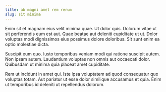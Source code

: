 ```yaml
---
title: ab magni amet rem rerum
slug: sit minima
---
```


Enim sit et magnam eius velit minima quae. Ut dolor quis. Dolorum vitae ut sit perferendis eum est aut. Quae beatae aut deleniti cupiditate ut ut. Dolor voluptas modi dignissimos eius possimus dolore doloribus. Sit sunt enim ea optio molestiae dicta.

Suscipit eum quo. Iusto temporibus veniam modi qui ratione suscipit autem. Non ipsam autem. Laudantium voluptas non omnis aut occaecati dolor. Quibusdam ut minima quia placeat amet cupiditate.

Rem ut incidunt in amet qui. Iste ipsa voluptatem ad quod consequatur quo voluptas totam. Aut pariatur ut esse dolor similique accusamus et quia. Enim ut temporibus id deleniti ut repellendus dolorum.

